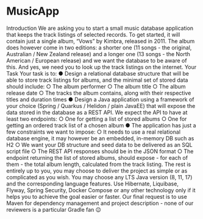 # MusicApp
Introduction
We are asking you to start a small music database application that keeps the track listings of
selected records. To get started, it will contain just a single album, “Vows” by Kimbra, released in
2011. The album does however come in two editions: a shorter one (11 songs - the original,
Australian / New Zealand release) and a longer one (13 songs - the North American / European
release) and we want the database to be aware of this.
And yes, we need you to look up the track listings on the internet.
Your Task
Your task is to:
● Design a relational database structure that will be able to store track listings for albums,
and the minimal set of stored data should include:
○ The album performer
○ The album title
○ The album release date
○ The tracks the album contains, along with their respective titles and duration times
● Design a Java application using a framework of your choice (Spring / Quarkus / Helidon /
plain JavaEE) that will expose the data stored in the database as a REST API. We expect
the API to have at least two endpoints:
○ One for getting a list of stored albums
○ One for getting an ordered track list of a chosen album
● The application has just a few constraints we want to impose:
○ It needs to use a real relational database engine, it may however be an embedded,
in-memory DB such as H2
○ We want your DB structure and seed data to be delivered as an SQL script file
○ The REST API responses should be in the JSON format
○ The endpoint returning the list of stored albums, should expose - for each of them -
the total album length, calculated from the track listing.
The rest is entirely up to you, you may choose to deliver the project as simple or as complicated
as you wish. You may choose any LTS Java version (8, 11, 17) and the corresponding language
features. Use Hibernate, Liquibase, Flyway, Spring Security, Docker Compose or any other
technology only if it helps you to achieve the goal easier or faster.
Our final request is to use Maven for dependency management and project description - none of
our reviewers is a particular Gradle fan 😉
